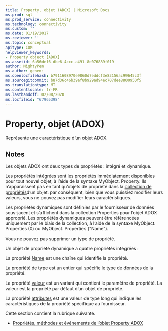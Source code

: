 ```yaml
---
title: Property, objet (ADOX) | Microsoft Docs
ms.prod: sql
ms.prod_service: connectivity
ms.technology: connectivity
ms.custom: ''
ms.date: 01/19/2017
ms.reviewer: ''
ms.topic: conceptual
apitype: COM
helpviewer_keywords:
- Property object [ADOX]
ms.assetid: 6a56def6-dbe6-4ccc-a491-8d076889f019
author: MightyPen
ms.author: genemi
ms.openlocfilehash: b7911608970e9860d7eddcf3e83156ac99645c3f
ms.sourcegitcommit: b87d36c46b39af8b929ad94ec707dee8800950f5
ms.translationtype: MT
ms.contentlocale: fr-FR
ms.lasthandoff: 02/08/2020
ms.locfileid: "67965398"
---
```

# <a name="property-object-adox"></a>Property, objet (ADOX)
Représente une caractéristique d’un objet ADOX.  
  
## <a name="remarks"></a>Notes  
 Les objets ADOX ont deux types de propriétés : intégré et dynamique.  
  
 Les propriétés intégrées sont les propriétés immédiatement disponibles pour tout nouvel objet, à l’aide de la syntaxe MyObject. Property. Ils n’apparaissent pas en tant qu’objets de propriété dans la [collection de propriétés](../../../ado/reference/ado-api/properties-collection-ado.md)d’un objet. par conséquent, bien que vous puissiez modifier leurs valeurs, vous ne pouvez pas modifier leurs caractéristiques.  
  
 Les propriétés dynamiques sont définies par le fournisseur de données sous-jacent et s’affichent dans la collection Properties pour l’objet ADOX approprié.  Les propriétés dynamiques peuvent être référencées uniquement par le biais de la collection, à l’aide de la syntaxe MyObject. Properties (0) ou MyObject. Properties ("Name").  
  
 Vous ne pouvez pas supprimer un type de propriété.  
  
 Un objet de propriété dynamique a quatre propriétés intégrées :  
  
 La propriété [Name](../../../ado/reference/ado-api/name-property-ado.md) est une chaîne qui identifie la propriété.  
  
 La propriété de [type](../../../ado/reference/ado-api/type-property-ado.md) est un entier qui spécifie le type de données de la propriété.  
  
 La propriété [valeur](../../../ado/reference/ado-api/value-property-ado.md) est un variant qui contient le paramètre de propriété. La valeur est la propriété par défaut d’un objet de propriété.  
  
 La propriété [attributes](../../../ado/reference/ado-api/attributes-property-ado.md) est une valeur de type long qui indique les caractéristiques de la propriété spécifique au fournisseur.  
  
 Cette section contient la rubrique suivante.  
  
-   [Propriétés, méthodes et événements de l’objet Property ADOX](../../../ado/reference/adox-api/adox-property-object-properties-methods-and-events.md)
